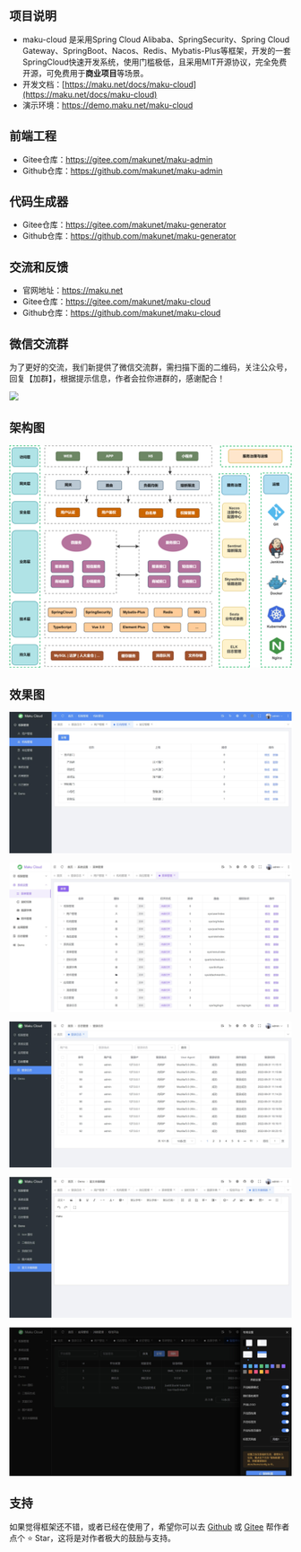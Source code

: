 ## 项目说明
- maku-cloud 是采用Spring Cloud Alibaba、SpringSecurity、Spring Cloud Gateway、SpringBoot、Nacos、Redis、Mybatis-Plus等框架，开发的一套SpringCloud快速开发系统，使用门槛极低，且采用MIT开源协议，完全免费开源，可免费用于**商业项目**等场景。
- 开发文档：[https://maku.net/docs/maku-cloud](https://maku.net/docs/maku-cloud)
- 演示环境：https://demo.maku.net/maku-cloud


## 前端工程
- Gitee仓库：https://gitee.com/makunet/maku-admin
- Github仓库：https://github.com/makunet/maku-admin


## 代码生成器
- Gitee仓库：https://gitee.com/makunet/maku-generator
- Github仓库：https://github.com/makunet/maku-generator


## 交流和反馈
- 官网地址：https://maku.net
- Gitee仓库：https://gitee.com/makunet/maku-cloud
- Github仓库：https://github.com/makunet/maku-cloud

## 微信交流群
为了更好的交流，我们新提供了微信交流群，需扫描下面的二维码，关注公众号，回复【加群】，根据提示信息，作者会拉你进群的，感谢配合！

![](https://maku.net/app/img/qrcode.jpg)


## 架构图
![输入图片说明](images/0.png)

## 效果图
![输入图片说明](images/1.jpg)

![输入图片说明](images/2.jpg)

![输入图片说明](images/3.jpg)

![输入图片说明](images/4.jpg)

![输入图片说明](images/5.jpg)

## 支持
如果觉得框架还不错，或者已经在使用了，希望你可以去 [Github](https://github.com/makunet/maku-cloud) 或 [Gitee](https://gitee.com/makunet/maku-cloud) 帮作者点个 ⭐ Star，这将是对作者极大的鼓励与支持。
